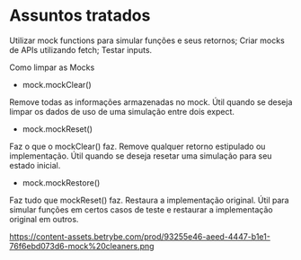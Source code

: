 # Assuntos tratados

Utilizar mock functions para simular funções e seus retornos;
Criar mocks de APIs utilizando fetch;
Testar inputs.

Como limpar as Mocks

- mock.mockClear()

Remove todas as informações armazenadas no mock.
Útil quando se deseja limpar os dados de uso de uma simulação entre dois expect.

- mock.mockReset()

Faz o que o mockClear() faz.
Remove qualquer retorno estipulado ou implementação.
Útil quando se deseja resetar uma simulação para seu estado inicial.

- mock.mockRestore()

Faz tudo que mockReset() faz.
Restaura a implementação original.
Útil para simular funções em certos casos de teste e restaurar a implementação original em outros.

https://content-assets.betrybe.com/prod/93255e46-aeed-4447-b1e1-76f6ebd073d6-mock%20cleaners.png

 